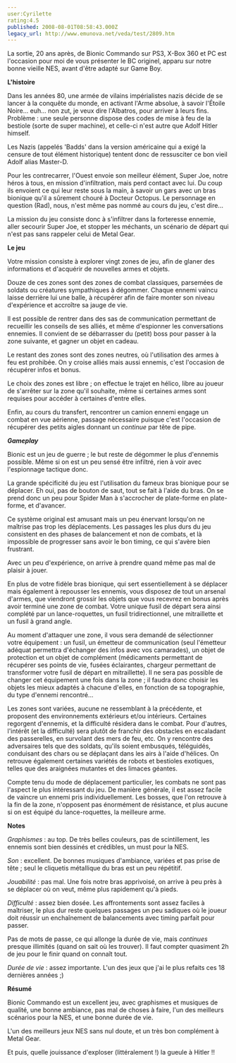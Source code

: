 ```yaml
---
user:Cyrilette
rating:4.5
published: 2008-08-01T08:58:43.000Z
legacy_url: http://www.emunova.net/veda/test/2809.htm
---
```

La sortie, 20 ans après, de Bionic Commando sur PS3, X-Box 360 et PC est l'occasion pour moi de vous présenter le BC originel, apparu sur notre bonne vieille NES, avant d'être adapté sur Game Boy.  

  

**L'histoire**  

  

Dans les années 80, une armée de vilains impérialistes nazis décide de se lancer à la conquête du monde, en activant l'Arme absolue, à savoir l'Étoile Noire... euh... non zut, je veux dire l'Albatros, pour arriver à leurs fins. Problème : une seule personne dispose des codes de mise à feu de la bestiole (sorte de super machine), et celle-ci n'est autre que Adolf Hitler himself.  

Les Nazis (appelés 'Badds' dans la version américaine qui a exigé la censure de tout élément historique) tentent donc de ressusciter ce bon vieil Adolf alias Master-D.  

  

Pour les contrecarrer, l'Ouest envoie son meilleur élément, Super Joe, notre héros à tous, en mission d'infiltration, mais perd contact avec lui. Du coup ils envoient ce qui leur reste sous la main, à savoir un gars avec un bras bionique qu'il a sûrement chouré à Docteur Octopus. Le personnage en question (Rad), nous, n'est même pas nommé au cours du jeu, c'est dire...  

  

La mission du jeu consiste donc à s'infiltrer dans la forteresse ennemie, aller secourir Super Joe, et stopper les méchants, un scénario de départ qui n'est pas sans rappeler celui de Metal Gear.  

  

**Le jeu**  

  

Votre mission consiste à explorer vingt zones de jeu, afin de glaner des informations et d'acquérir de nouvelles armes et objets.  

  

Douze de ces zones sont des zones de combat classiques, parsemées de soldats ou créatures sympathiques à dégommer. Chaque ennemi vaincu laisse derrière lui une balle, à récupérer afin de faire monter son niveau d'expérience et accroître sa jauge de vie.  

Il est possible de rentrer dans des sas de communication permettant de recueillir les conseils de ses alliés, et même d'espionner les conversations ennemies. Il convient de se débarrasser du (petit) boss pour passer à la zone suivante, et gagner un objet en cadeau.  

  

Le restant des zones sont des zones neutres, où l'utilisation des armes à feu est prohibée. On y croise alliés mais aussi ennemis, c'est l'occasion de récupérer infos et bonus.  

  

Le choix des zones est libre ; on effectue le trajet en hélico, libre au joueur de s'arrêter sur la zone qu'il souhaite, même si certaines armes sont requises pour accéder à certaines d'entre elles.  

Enfin, au cours du transfert, rencontrer un camion ennemi engage un combat en vue aérienne, passage nécessaire puisque c'est l'occasion de récupérer des petits aigles donnant un _continue_ par tête de pipe.  

  

**_Gameplay_**  

  

Bionic est un jeu de guerre ; le but reste de dégommer le plus d'ennemis possible. Même si on est un peu sensé être infiltré, rien à voir avec l'espionnage tactique donc.  

  

La grande spécificité du jeu est l'utilisation du fameux bras bionique pour se déplacer. Eh oui, pas de bouton de saut, tout se fait à l'aide du bras. On se prend donc un peu pour Spider Man à s'accrocher de plate-forme en plate-forme, et d'avancer.  

  

Ce système original est amusant mais un peu énervant lorsqu'on ne maîtrise pas trop les déplacements. Les passages les plus durs du jeu consistent en des phases de balancement et non de combats, et là impossible de progresser sans avoir le bon timing, ce qui s'avère bien frustrant.  

Avec un peu d'expérience, on arrive à prendre quand même pas mal de plaisir à jouer.  

  

En plus de votre fidèle bras bionique, qui sert essentiellement à se déplacer mais également à repousser les ennemis, vous disposez de tout un arsenal d'armes, que viendront grossir les objets que vous recevrez en bonus après avoir terminé une zone de combat. Votre unique fusil de départ sera ainsi complété par un lance-roquettes, un fusil tridirectionnel, une mitraillette et un fusil à grand angle.  

  

Au moment d'attaquer une zone, il vous sera demandé de sélectionner votre équipement : un fusil, un émetteur de communication (seul l'émetteur adéquat permettra d'échanger des infos avec vos camarades), un objet de protection et un objet de complément (médicaments permettant de récupérer ses points de vie, fusées éclairantes, chargeur permettant de transformer votre fusil de départ en mitraillette). Il ne sera pas possible de changer cet équipement une fois dans la zone ; il faudra donc choisir les objets les mieux adaptés à chacune d'elles, en fonction de sa topographie, du type d'ennemi rencontré...  

  

Les zones sont variées, aucune ne ressemblant à la précédente, et proposent des environnements extérieurs et/ou intérieurs. Certaines regorgent d'ennemis, et la difficulté résidera dans le combat. Pour d'autres, l'intérêt (et la difficulté) sera plutôt de franchir des obstacles en escaladant des passerelles, en survolant des mers de feu, etc. On y rencontre des adversaires tels que des soldats, qu'ils soient embusqués, téléguidés, conduisant des chars ou se déplaçant dans les airs à l'aide d'hélices. On retrouve également certaines variétés de robots et bestioles exotiques, telles que des araignées mutantes et des limaces géantes.  

  

Compte tenu du mode de déplacement particulier, les combats ne sont pas l'aspect le plus intéressant du jeu. De manière générale, il est assez facile de vaincre un ennemi pris individuellement. Les bosses, que l'on retrouve à la fin de la zone, n'opposent pas énormément de résistance, et plus aucune si on est équipé du lance-roquettes, la meilleure arme.  

  

**Notes**  

  

_Graphismes_ : au top. De très belles couleurs, pas de scintillement, les ennemis sont bien dessinés et crédibles, un must pour la NES.  

  

_Son_ : excellent. De bonnes musiques d'ambiance, variées et pas prise de tête ; seul le cliquetis métallique du bras est un peu répétitif.  

  

_Jouabilité_ : pas mal. Une fois notre bras apprivoisé, on arrive à peu près à se déplacer où on veut, même plus rapidement qu'à pieds.   

  

_Difficulté_ : assez bien dosée. Les affrontements sont assez faciles à maîtriser, le plus dur reste quelques passages un peu sadiques où le joueur doit réussir un enchaînement de balancements avec timing parfait pour passer.  

Pas de mots de passe, ce qui allonge la durée de vie, mais _continues_ presque illimités (quand on sait où les trouver). Il faut compter quasiment 2h de jeu pour le finir quand on connaît tout.  

  

_Durée de vie_ : assez importante. L'un des jeux que j'ai le plus refaits ces 18 dernières années ;)  

  

  

**Résumé**  

  

Bionic Commando est un excellent jeu, avec graphismes et musiques de qualité, une bonne ambiance, pas mal de choses à faire, l'un des meilleurs scénarios pour la NES, et une bonne durée de vie.  

L'un des meilleurs jeux NES sans nul doute, et un très bon complément à Metal Gear.  

Et puis, quelle jouissance d'exploser (littéralement !) la gueule à Hitler !!